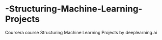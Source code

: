 # -Structuring-Machine-Learning-Projects
Coursera course Structuring Machine Learning Projects by deeplearning.ai
